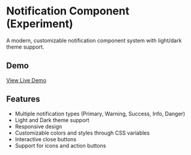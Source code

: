 # Notification Component (Experiment)

A modern, customizable notification component system with light/dark theme support.

## Demo
[View Live Demo](https://github.com/gabojkz/notification-component)

## Features
- Multiple notification types (Primary, Warning, Success, Info, Danger)
- Light and Dark theme support
- Responsive design
- Customizable colors and styles through CSS variables
- Interactive close buttons
- Support for icons and action buttons

